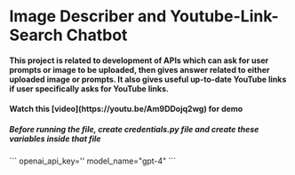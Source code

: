 # Image Describer and Youtube-Link-Search Chatbot

<h4> This project is related to development of APIs which can ask for user prompts or image to be uploaded, then gives answer related to either uploaded image or prompts. It also gives useful up-to-date YouTube links if user specifically asks for YouTube links.</h4>


<h4> Watch this [video](https://youtu.be/Am9DDojq2wg) for demo </h5>


<h5> Before running the file, create credentials.py file and create these variables inside that file </h5>
```
openai_api_key=''
model_name="gpt-4"
```
